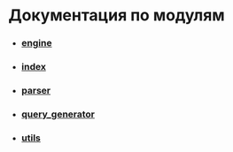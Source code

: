 # Документация по модулям
- ### [engine]()
- ### [index]()
- ### [parser]()
- ### [query_generator]()
- ### [utils]()
